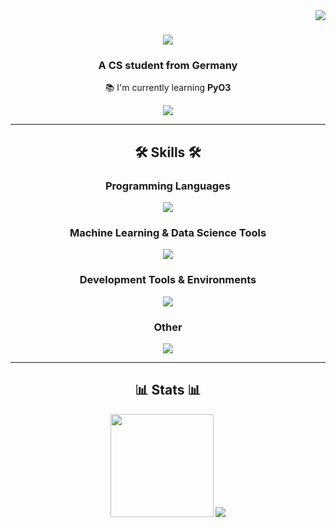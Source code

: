 <img align="right" src="https://visitor-badge.laobi.icu/badge?page_id=SombkeMaximilian.SombkeMaximilian" />

<h1 align="center">
    <img src="https://readme-typing-svg.herokuapp.com?font=Quicksand&size=35&duration=4000&pause=250&color=4274F7&center=true&vCenter=true&random=false&width=500&height=75&lines=Hey+there!;I'm+Maximilian+Sombke!" />
</h1>

<h3 align="center">A CS student from Germany</h3>

<div align="center">

📚 I'm currently learning **PyO3**

</div>

<div align="center">
    <a href="mailto:sombke.maximilian@gmail.com">
        <img src="https://img.shields.io/badge/Gmail-333333?style=for-the-badge&logo=gmail&logoColor=red" />
    </a>
</div>

<hr/>

<h2 align="center">🛠️ Skills 🛠️</h2>

<h3 align="center">Programming Languages</h3>
<div align="center">
    <img src="https://skillicons.dev/icons?i=c,cpp,rust,python,fortran" />
</div>

<h3 align="center">Machine Learning & Data Science Tools</h3>
<div align="center">
    <img src="https://skillicons.dev/icons?i=pytorch,tensorflow" />
</div>

<h3 align="center">Development Tools & Environments</h3>
<div align="center">
    <img src="https://skillicons.dev/icons?i=githubactions,docker,git,cmake" />
</div>

<h3 align="center">Other</h3>
<div align="center">
    <img src="https://skillicons.dev/icons?i=linux,bash,qt,latex,arduino" />
</div>

<hr/>

<h2 align="center">📊 Stats 📊</h2>
<div align="center">
    <img height=165 src="https://github-readme-stats.vercel.app/api?username=SombkeMaximilian&show_icons=true&theme=react&rank_icon=github&border_radius=10" />
    <img src="https://github-readme-stats.vercel.app/api/top-langs/?username=SombkeMaximilian&langs_count=8&layout=compact&theme=react&border_radius=10&size_weight=0.5&count_weight=0.5" />
</div>
